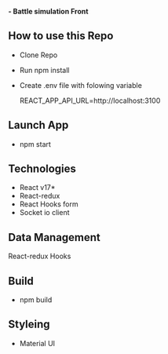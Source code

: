 <b> - Battle simulation Front </b>
## How to use this Repo

- Clone Repo
- Run npm install
- Create .env file with folowing variable

    REACT_APP_API_URL=http://localhost:3100 
## Launch App

- npm start

## Technologies
- React v17*
- React-redux
- React Hooks form
- Socket io client

## Data Management
 React-redux
 Hooks
## Build 
- npm build

## Styleing 
 - Material UI 